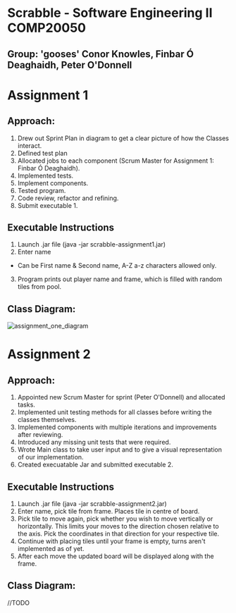 # **Scrabble** - Software Engineering II COMP20050
## Group: 'gooses' Conor Knowles, Finbar Ó Deaghaidh, Peter O'Donnell


# Assignment 1
## Approach:
1. Drew out Sprint Plan in diagram to get a clear picture of how the Classes interact.
2. Defined test plan
3. Allocated jobs to each component (Scrum Master for Assignment 1: Finbar Ó Deaghaidh).
4. Implemented tests.
5. Implement components.
6. Tested program.
7. Code review, refactor and refining.
8. Submit executable 1.

## Executable Instructions
1. Launch .jar file (java -jar scrabble-assignment1.jar)
2. Enter name
  * Can be First name & Second name, A-Z a-z characters allowed only.
3. Program prints out player name and frame, which is filled with random tiles from pool.

## Class Diagram:
![assignment_one_diagram](https://github.com/UCD-COMP20050/gooses/blob/master/images/assignment_one_diagram.png)


# Assignment 2
## Approach:
1. Appointed new Scrum Master for sprint (Peter O'Donnell) and allocated tasks.
2. Implemented unit testing methods for all classes before writing the classes themselves.
3. Implemented components with multiple iterations and improvements after reviewing.
4. Introduced any missing unit tests that were required.
5. Wrote Main class to take user input and to give a visual representation of our implementation.
6. Created execuatable Jar and submitted executable 2.

## Executable Instructions
1. Launch .jar file (java -jar scrabble-assignment2.jar)
2. Enter name, pick tile from frame. Places tile in centre of board.
3. Pick tile to move again, pick whether you wish to move vertically or horizontally. This limits your moves to the direction chosen relative to the axis. Pick the coordinates in that direction for your respective tile. 
4. Continue with placing tiles until your frame is empty, turns aren't implemented as of yet.
5. After each move the updated board will be displayed along with the frame.

## Class Diagram:
//TODO 


  




